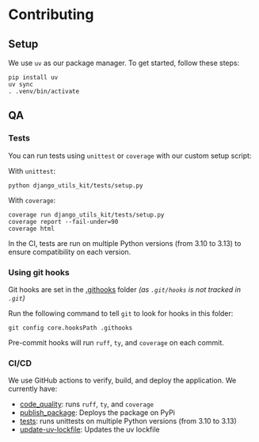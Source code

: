 # Contributing

## Setup

We use `uv` as our package manager.
To get started, follow these steps:

```shell
pip install uv
uv sync
. .venv/bin/activate
```

## QA

### Tests

You can run tests using `unittest` or `coverage` with our custom setup script:

With `unittest`:

```shell
python django_utils_kit/tests/setup.py
```

With `coverage`:

```shell
coverage run django_utils_kit/tests/setup.py
coverage report --fail-under=90
coverage html
```

In the CI, tests are run on multiple Python versions (from 3.10 to 3.13)
to ensure compatibility on each version.

### Using git hooks

Git hooks are set in the [.githooks](.githooks) folder
_(as `.git/hooks` is not tracked in `.git`)_

Run the following command to tell `git` to look for hooks in this folder:

```shell
git config core.hooksPath .githooks
```

Pre-commit hooks will run `ruff`, `ty`, and `coverage` on each commit.

### CI/CD

We use GitHub actions to verify, build, and deploy the application. We currently have:

- [code_quality](.github/workflows/code_quality.yml): runs `ruff`, `ty`, and `coverage`
- [publish_package](.github/workflows/publish_package.yml): Deploys the package on PyPi
- [tests](.github/workflows/tests.yml): runs unittests on multiple Python versions (from 3.10 to 3.13)
- [update-uv-lockfile](.github/workflows/update-uv-lockfile.yml): Updates the uv lockfile
